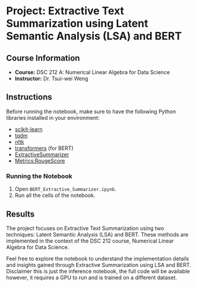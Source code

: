 # Project: Extractive Text Summarization using Latent Semantic Analysis (LSA) and BERT

## Course Information

- **Course:** DSC 212 A: Numerical Linear Algebra for Data Science
- **Instructor:** Dr. Tsui-wei Weng

## Instructions

Before running the notebook, make sure to have the following Python libraries installed in your environment:

- [scikit-learn](https://scikit-learn.org/)
- [tqdm](https://github.com/tqdm/tqdm)
- [nltk](https://www.nltk.org/)
- [transformers](https://huggingface.co/transformers) (for BERT)
- [ExtractiveSummarizer](https://pypi.org/project/bert-extractive-summarizer/)
- [Metrics:RougeScore](https://lightning.ai/docs/torchmetrics/stable/text/rouge_score.html)

### Running the Notebook

1. Open `BERT_Extractive_Summarizer.ipynb`.
2. Run all the cells of the notebook.

## Results

The project focuses on Extractive Text Summarization using two techniques: Latent Semantic Analysis (LSA) and BERT. These methods are implemented in the context of the DSC 212 course, Numerical Linear Algebra for Data Science.

Feel free to explore the notebook to understand the implementation details and insights gained through Extractive Summarization using LSA and BERT. Disclaimer this is just the inference notebook, the full code will be available however, it requires a GPU to run and is trained on a different dataset.




